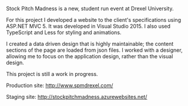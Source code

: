 Stock Pitch Madness is a new, student run event at Drexel University. 

For this project I developed a website to the client's specifications using ASP.NET MVC 5. It was developed in Visual Studio
2015. I also used TypeScript and Less for styling and animations.

I created a data driven design that is highly maintainable; the content sections of the page are loaded from json files. 
I worked with a designer, allowing me to focus on the application design, rather than the visual design. 

This project is still a work in progress.


Production site: http://www.spmdrexel.com/ 

Staging site: http://stockpitchmadness.azurewebsites.net/
